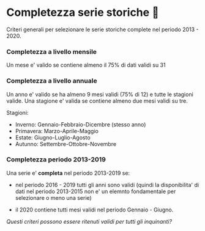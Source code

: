 # Completezza serie storiche :notebook_with_decorative_cover:

Criteri generali per selezionare le serie storiche complete nel periodo 2013 - 2020.

### Completezza a livello mensile

Un mese e' valido se contiene almeno il 75% di dati validi su 31

### Completezza a livello annuale

Un anno e' valido se ha almeno 9 mesi validi (75% di 12) e tutte le stagioni valide. Una stagione e' valida se contiene almeno due mesi validi su tre.

Stagioni: 

  - Inverno: Gennaio-Febbraio-Dicembre (stesso anno)
  - Primavera: Marzo-Aprile-Maggio
  - Estate: Giugno-Luglio-Agosto
  - Autunno: Settembre-Ottobre-Novembre
  
### Completezza periodo 2013-2019

Una serie e' **completa** nel periodo 2013-2019 se:

  - nel periodo 2016 - 2019 tutti gli anni sono validi (quindi la disponibilita' di dati nel periodo 2013-2015 non e' un elemnto fondamentale per selezionare o meno una serie)
  
  - il 2020 contiene tutti mesi validi nel periodo Gennaio - Giugno.
  
  
  *Questi criteri possono essere ritenuti validi per tutti gli inquinanti?*
  

